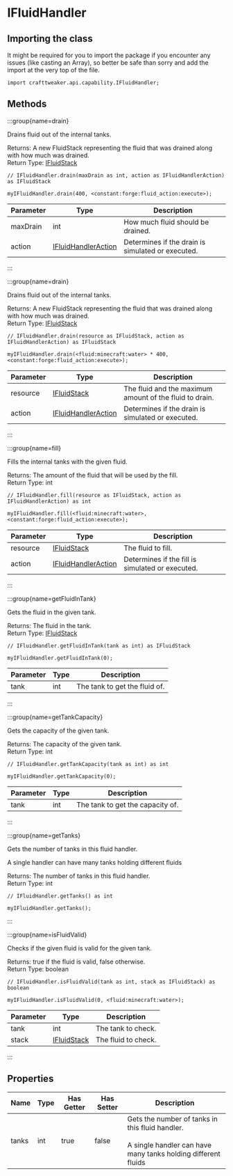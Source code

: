 # IFluidHandler

## Importing the class

It might be required for you to import the package if you encounter any issues (like casting an Array), so better be safe than sorry and add the import at the very top of the file.
```zenscript
import crafttweaker.api.capability.IFluidHandler;
```


## Methods

:::group{name=drain}

Drains fluid out of the internal tanks.

Returns: A new FluidStack representing the fluid that was drained along with how much was drained.  
Return Type: [IFluidStack](/forge/api/fluid/IFluidStack)

```zenscript
// IFluidHandler.drain(maxDrain as int, action as IFluidHandlerAction) as IFluidStack

myIFluidHandler.drain(400, <constant:forge:fluid_action:execute>);
```

| Parameter |                               Type                               |                    Description                    |
|-----------|------------------------------------------------------------------|---------------------------------------------------|
| maxDrain  | int                                                              | How much fluid should be drained.                 |
| action    | [IFluidHandlerAction](/forge/api/capability/IFluidHandlerAction) | Determines if the drain is simulated or executed. |


:::

:::group{name=drain}

Drains fluid out of the internal tanks.

Returns: A new FluidStack representing the fluid that was drained along with how much was drained.  
Return Type: [IFluidStack](/forge/api/fluid/IFluidStack)

```zenscript
// IFluidHandler.drain(resource as IFluidStack, action as IFluidHandlerAction) as IFluidStack

myIFluidHandler.drain(<fluid:minecraft:water> * 400, <constant:forge:fluid_action:execute>);
```

| Parameter |                               Type                               |                       Description                       |
|-----------|------------------------------------------------------------------|---------------------------------------------------------|
| resource  | [IFluidStack](/forge/api/fluid/IFluidStack)                      | The fluid and the maximum amount of the fluid to drain. |
| action    | [IFluidHandlerAction](/forge/api/capability/IFluidHandlerAction) | Determines if the drain is simulated or executed.       |


:::

:::group{name=fill}

Fills the internal tanks with the given fluid.

Returns: The amount of the fluid that will be used by the fill.  
Return Type: int

```zenscript
// IFluidHandler.fill(resource as IFluidStack, action as IFluidHandlerAction) as int

myIFluidHandler.fill(<fluid:minecraft:water>, <constant:forge:fluid_action:execute>);
```

| Parameter |                               Type                               |                   Description                    |
|-----------|------------------------------------------------------------------|--------------------------------------------------|
| resource  | [IFluidStack](/forge/api/fluid/IFluidStack)                      | The fluid to fill.                               |
| action    | [IFluidHandlerAction](/forge/api/capability/IFluidHandlerAction) | Determines if the fill is simulated or executed. |


:::

:::group{name=getFluidInTank}

Gets the fluid in the given tank.

Returns: The fluid in the tank.  
Return Type: [IFluidStack](/forge/api/fluid/IFluidStack)

```zenscript
// IFluidHandler.getFluidInTank(tank as int) as IFluidStack

myIFluidHandler.getFluidInTank(0);
```

| Parameter | Type |          Description          |
|-----------|------|-------------------------------|
| tank      | int  | The tank to get the fluid of. |


:::

:::group{name=getTankCapacity}

Gets the capacity of the given tank.

Returns: The capacity of the given tank.  
Return Type: int

```zenscript
// IFluidHandler.getTankCapacity(tank as int) as int

myIFluidHandler.getTankCapacity(0);
```

| Parameter | Type |           Description            |
|-----------|------|----------------------------------|
| tank      | int  | The tank to get the capacity of. |


:::

:::group{name=getTanks}

Gets the number of tanks in this fluid handler.

 A single handler can have many tanks holding different fluids

Returns: The number of tanks in this fluid handler.  
Return Type: int

```zenscript
// IFluidHandler.getTanks() as int

myIFluidHandler.getTanks();
```

:::

:::group{name=isFluidValid}

Checks if the given fluid is valid for the given tank.

Returns: true if the fluid is valid, false otherwise.  
Return Type: boolean

```zenscript
// IFluidHandler.isFluidValid(tank as int, stack as IFluidStack) as boolean

myIFluidHandler.isFluidValid(0, <fluid:minecraft:water>);
```

| Parameter |                    Type                     |     Description     |
|-----------|---------------------------------------------|---------------------|
| tank      | int                                         | The tank to check.  |
| stack     | [IFluidStack](/forge/api/fluid/IFluidStack) | The fluid to check. |


:::


## Properties

| Name  | Type | Has Getter | Has Setter |                                                          Description                                                          |
|-------|------|------------|------------|-------------------------------------------------------------------------------------------------------------------------------|
| tanks | int  | true       | false      | Gets the number of tanks in this fluid handler. <br />  <br />  A single handler can have many tanks holding different fluids |

